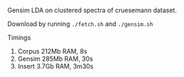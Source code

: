 Gensim LDA on clustered spectra of cruesemann dataset.

Download by running `./fetch.sh` and `./gensim.sh`


Timings

1. Corpus 212Mb RAM, 8s
2. Gensim 285Mb RAM, 30s
3. Insert 3.7Gb RAM, 3m30s
